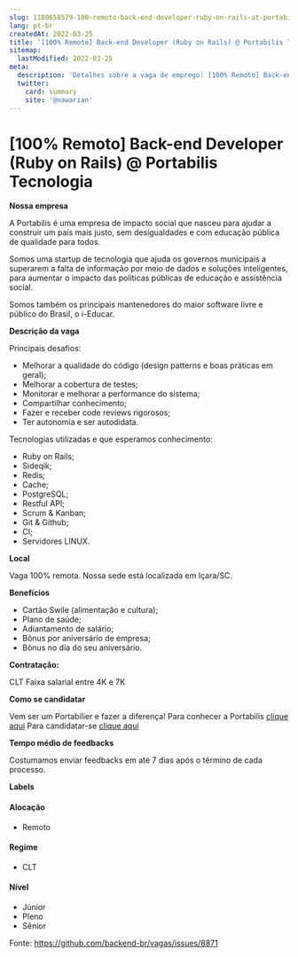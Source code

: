 ```yaml
---
slug: 1180658579-100-remoto-back-end-developer-ruby-on-rails-at-portabilis-tecnologia
lang: pt-br
createdAt: 2022-03-25
title: '[100% Remoto] Back-end Developer (Ruby on Rails) @ Portabilis Tecnologia - Vaga de Emprego'
sitemap:
  lastModified: 2022-03-25
meta:
  description: 'Detalhes sobre a vaga de emprego: [100% Remoto] Back-end Developer (Ruby on Rails) @ Portabilis Tecnologia'
  twitter:
    card: summary
    site: '@nawarian'
---
```


# [100% Remoto] Back-end Developer (Ruby on Rails) @ Portabilis Tecnologia

**Nossa empresa**

A Portabilis é uma empresa de impacto social que nasceu para ajudar a construir um país mais justo, sem desigualdades e com educação pública de qualidade para todos.

Somos uma startup de tecnologia que ajuda os governos municipais a superarem a falta de informação por meio de dados e soluções inteligentes, para aumentar o impacto das políticas públicas de educação e assistência social.

Somos também os principais mantenedores do maior software livre e público do Brasil, o i-Educar.

**Descrição da vaga**

Principais desafios:

- Melhorar a qualidade do código (design patterns e boas práticas em geral);
- Melhorar a cobertura de testes;
- Monitorar e melhorar a performance do sistema;
- Compartilhar conhecimento;
- Fazer e receber code reviews rigorosos;
- Ter autonomia e ser autodidata.

Tecnologias utilizadas e que esperamos conhecimento:

- Ruby on Rails;
- Sideqik;
- Redis;
- Cache;
- PostgreSQL;
- Restful API;
- Scrum & Kanban;
- Git & Github;
- CI;
- Servidores LINUX.

**Local**

Vaga 100% remota. Nossa sede está localizada em Içara/SC.

**Benefícios**

- Cartão Swile (alimentação e cultura);
- Plano de saúde;
- Adiantamento de salário;
- Bônus por aniversário de empresa;
- Bônus no dia do seu aniversário.

**Contratação:**

CLT
Faixa salarial entre 4K e 7K

**Como se candidatar**

Vem ser um Portabilier e fazer a diferença!
Para conhecer a Portabilis [clique aqui](https://portabilis.com.br/)
Para candidatar-se [clique aqui](https://conteudos.portabilis.com.br/vaga-dev-rails)

**Tempo médio de feedbacks**

Costumamos enviar feedbacks em até 7 dias após o término de cada processo.

**Labels**


#### Alocação
- Remoto

#### Regime
- CLT

#### Nível
- Júnior
- Pleno
- Sênior





Fonte: https://github.com/backend-br/vagas/issues/8871